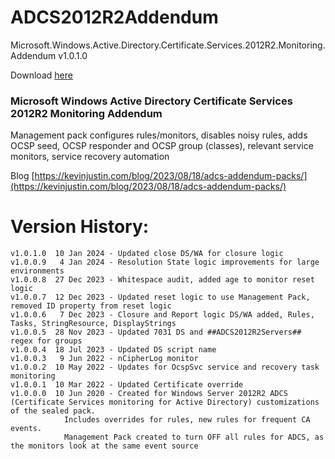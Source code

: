 # ADCS2012R2Addendum
Microsoft.Windows.Active.Directory.Certificate.Services.2012R2.Monitoring.Addendum v1.0.1.0

Download [here](https://github.com/theKevinJustin/ADCS2012R2Addendum/blob/main/Microsoft.Windows.Active.Directory.Certificate.Services.2012R2.Monitoring.Addendum.xml)

### Microsoft Windows Active Directory Certificate Services 2012R2 Monitoring Addendum
Management pack configures rules/monitors, disables noisy rules, adds OCSP seed, OCSP responder and OCSP group (classes), relevant service monitors, service recovery automation

Blog [https://kevinjustin.com/blog/2023/08/18/adcs-addendum-packs/](https://kevinjustin.com/blog/2023/08/18/adcs-addendum-packs/)

# Version History:
```
v1.0.1.0  10 Jan 2024 - Updated close DS/WA for closure logic
v1.0.0.9   4 Jan 2024 - Resolution State logic improvements for large environments
v1.0.0.8  27 Dec 2023 - Whitespace audit, added age to monitor reset logic
v1.0.0.7  12 Dec 2023 - Updated reset logic to use Management Pack, removed ID property from reset logic
v1.0.0.6   7 Dec 2023 - Closure and Report logic DS/WA added, Rules, Tasks, StringResource, DisplayStrings
v1.0.0.5  28 Nov 2023 - Updated 7031 DS and ##ADCS2012R2Servers## regex for groups
v1.0.0.4  18 Jul 2023 - Updated DS script name
v1.0.0.3   9 Jun 2022 - nCipherLog monitor
v1.0.0.2  10 May 2022 - Updates for OcspSvc service and recovery task monitoring
v1.0.0.1  10 Mar 2022 - Updated Certificate override		  
v1.0.0.0  10 Jun 2020 - Created for Windows Server 2012R2 ADCS (Certificate Services monitoring for Active Directory) customizations of the sealed pack.
			Includes overrides for rules, new rules for frequent CA events.
			Management Pack created to turn OFF all rules for ADCS, as the monitors look at the same event source
```
